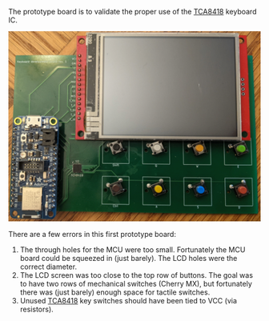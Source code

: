 
The prototype board is to validate the proper use of the
[TCA8418](https://www.ti.com/lit/ds/symlink/tca8418.pdf) keyboard IC.

![Prototype Board](board.png)

There are a few errors in this first prototype board:

1. The through holes for the MCU were too small. Fortunately the MCU
   board could be squeezed in (just barely). The LCD holes were the
   correct diameter.
2. The LCD screen was too close to the top row of buttons. The goal
   was to have two rows of mechanical switches (Cherry MX), but
   fortunately there was (just barely) enough space for tactile
   switches.
3. Unused [TCA8418](https://www.ti.com/lit/ds/symlink/tca8418.pdf) key switches
   should have been tied to VCC (via resistors).
